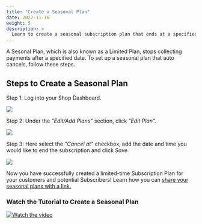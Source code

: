 ```yaml
---
title: "Create a Seasonal Plan"
date: 2022-11-16
weight: 5
description: >
  Learn to create a seasonal subscription plan that ends at a specified date.
---
```


A Sesonal Plan, which is also known as a Limited Plan, stops collecting payments after a specified date. To set up a seasonal plan that auto cancels, follow these steps.

## Steps to Create a Seasonal Plan

Step 1: Log into your Shop Dashboard.

![](https://subscribie.co.uk/blog/content/images/size/w1000/2022/11/image-64.png)

Step 2: Under the *"Edit/Add Plans"* section, click *"Edit Plan".*

![](https://subscribie.co.uk/blog/content/images/size/w1000/2022/11/image-77.png)

Step 3: Here select the *"Cancel at"* checkbox, add the date and time you would like to end the subscription and click *Save.*

![](https://subscribie.co.uk/blog/content/images/2022/11/image-78.png)

Now you have successfully created a limited-time Subscription Plan for your customers and potential Subscribers!
Learn how you can [share your seasonal plans with a link.](https://docs.subscribie.co.uk/docs/tasks/create-plan-link/)

### Watch the Tutorial to Create a Seasonal Plan

[![Watch the video](https://github.com/Subscribie/subscribie/assets/30567984/c95c9e71-5d58-4095-a8fe-435d90f3d86b)](https://youtu.be/AFYHSsXrqUE)